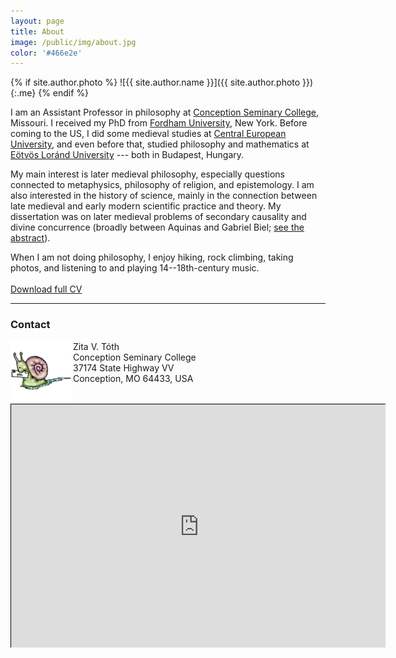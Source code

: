 ```yaml
---
layout: page
title: About
image: /public/img/about.jpg
color: '#466e2e'
---
```


{% if site.author.photo %}
  ![{{ site.author.name }}]({{ site.author.photo }}){:.me}
{% endif %}


I am an Assistant Professor in philosophy at <a href = "http://www.conception.edu" target="_blank">Conception Seminary College</a>, Missouri. I received my PhD from <a href = "http://www.fordham.edu" target="_blank">Fordham University</a>, New York.
Before coming to the US, I did some medieval studies at <a href="http://www.ceu.hu" target="_blank">Central European University</a>, and even before that, studied philosophy and mathematics at <a href="http://www.elte.hu/en" target="_blank">Eötvös Loránd University</a> --- both in Budapest, Hungary.

My main interest is later medieval philosophy, especially questions connected to metaphysics, philosophy of religion, and epistemology. I am also interested in the history of science, mainly in the connection between late medieval and early modern scientific practice and theory. My dissertation was on later medieval problems of secondary causality and divine concurrence (broadly between Aquinas and Gabriel Biel; [see the abstract](/2016/04/24/Diss/)).

When I am not doing philosophy, I enjoy hiking, rock climbing, taking photos, and listening to and playing 14--18th-century music.<br><br>
[Download full CV](/public/texts/CV.pdf)

---

### Contact


<img class="img-single" align="left" src="/public/img/snail.gif" width="100"> Zita V. Tóth <br>
Conception Seminary College <br>
37174 State Highway VV <br>
Conception, MO 64433, USA
<br>
<br>


<style>
#wrap { width: 600px; height: 390px; padding: 0; overflow: hidden; }
#frame { width: 800px; height: 520px; border: 1px solid black; }
#frame { zoom: 0.75; -moz-transform: scale(0.75); -moz-transform-origin: 0 0; }
</style>

<div id="wrap">

<iframe id="frame" src="https://docs.google.com/forms/d/1DYO3lq0JufCmMGR1KjXlYvwEM9s9Tu28I7M3G1F8LkA/viewform?embedded=true#responses" width="760" height="700" frameborder="0" marginheight="0" marginwidth="0">Loading...</iframe>
</div>

